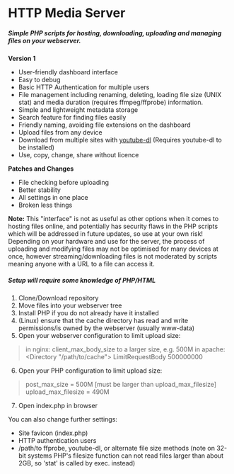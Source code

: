 # HTTP Media Server
##### Simple PHP scripts for hosting, downloading, uploading and managing files on your webserver.

**Version 1**
* User-friendly dashboard interface
* Easy to debug
* Basic HTTP Authentication for multiple users
* File management including renaming, deleting, loading file size (UNIX stat) and media duration (requires ffmpeg/ffprobe) information.
* Simple and lightweight metadata storage
* Search feature for finding files easily
* Friendly naming, avoiding file extensions on the dashboard
* Upload files from any device
* Download from multiple sites with [youtube-dl](https://github.com/rg3/youtube-dl) (Requires youtube-dl to be installed)
* Use, copy, change, share without licence

**Patches and Changes**
* File checking before uploading
* Better stability
* All settings in one place
* Broken less things

**Note:**
This "interface" is not as useful as other options when it comes to hosting files online, and potentially has security flaws in the PHP scripts which will be addressed in future updates, so use at your own risk!
Depending on your hardware and use for the server, the process of uploading and modifying files may not be optimised for many devices at once, however streaming/downloading files is not moderated by scripts meaning anyone with a URL to a file can access it.
##### Setup will require some knowledge of PHP/HTML
1. Clone/Download repository
2. Move files into your webserver tree
3. Install PHP if you do not already have it installed
4. (Linux) ensure that the cache directory has read and write permissions/is owned by the webserver (usually www-data)
5. Open your webserver configuration to limit upload size:
> in nginx: client_max_body_size to a larger size, e.g. 500M
> in apache: <Directory "/path/to/cache"> LimitRequestBody 500000000 </Directory>
6. Open your PHP configuration to limit upload size:
> post_max_size = 500M [must be larger than upload_max_filesize]
> upload_max_filesize = 490M
7. Open index.php in browser

You can also change further settings:
* Site favicon (index.php)
* HTTP authentication users
* /path/to ffprobe, youtube-dl, or alternate file size methods (note on 32-bit systems PHP's filesize function can not read files larger than about 2GB, so 'stat' is called by exec. instead)